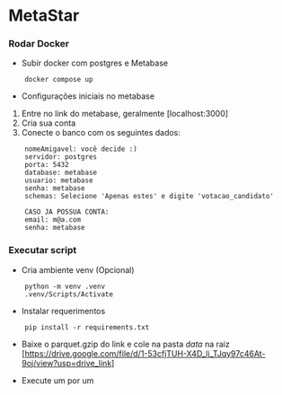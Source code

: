 # MetaStar

### Rodar Docker

* Subir docker com postgres e Metabase

```
    docker compose up
```

* Configurações iniciais no metabase
1. Entre no link do metabase, geralmente [localhost:3000]
2. Cria sua conta 
3. Conecte o banco com os seguintes dados:
```
    nomeAmigavel: você decide :)
    servidor: postgres
    porta: 5432
    database: metabase
    usuario: metabase
    senha: metabase
    schemas: Selecione 'Apenas estes' e digite 'votacao_candidato'

    CASO JA POSSUA CONTA:
    email: m@a.com
    senha: metabase

```


### Executar script

* Cria ambiente venv (Opcional)
```
    python -m venv .venv
    .venv/Scripts/Activate
```

* Instalar requerimentos
```
    pip install -r requirements.txt
```

* Baixe o parquet.gzip do link e cole na pasta *data* na raiz
[https://drive.google.com/file/d/1-53cfjTUH-X4D_lj_TJqy97c46At-9oj/view?usp=drive_link]

* Execute um por um